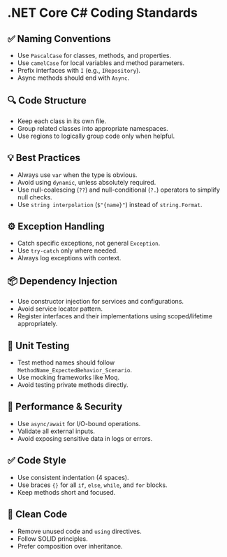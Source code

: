 # .NET Core C# Coding Standards

## ✅ Naming Conventions
- Use `PascalCase` for classes, methods, and properties.
- Use `camelCase` for local variables and method parameters.
- Prefix interfaces with `I` (e.g., `IRepository`).
- Async methods should end with `Async`.

## 🔍 Code Structure
- Keep each class in its own file.
- Group related classes into appropriate namespaces.
- Use regions to logically group code only when helpful.

## 💡 Best Practices
- Always use `var` when the type is obvious.
- Avoid using `dynamic`, unless absolutely required.
- Use null-coalescing (`??`) and null-conditional (`?.`) operators to simplify null checks.
- Use `string interpolation` (`$"{name}"`) instead of `string.Format`.

## ⚙️ Exception Handling
- Catch specific exceptions, not general `Exception`.
- Use `try-catch` only where needed.
- Always log exceptions with context.

## 📦 Dependency Injection
- Use constructor injection for services and configurations.
- Avoid service locator pattern.
- Register interfaces and their implementations using scoped/lifetime appropriately.

## 🧪 Unit Testing
- Test method names should follow `MethodName_ExpectedBehavior_Scenario`.
- Use mocking frameworks like Moq.
- Avoid testing private methods directly.

## 🚀 Performance & Security
- Use `async/await` for I/O-bound operations.
- Validate all external inputs.
- Avoid exposing sensitive data in logs or errors.

## ✅ Code Style
- Use consistent indentation (4 spaces).
- Use braces `{}` for all `if`, `else`, `while`, and `for` blocks.
- Keep methods short and focused.

## 🧹 Clean Code
- Remove unused code and `using` directives.
- Follow SOLID principles.
- Prefer composition over inheritance.

